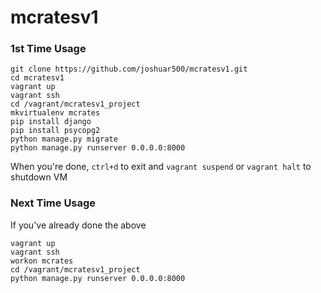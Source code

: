 # mcratesv1

### 1st Time Usage
```
git clone https://github.com/joshuar500/mcratesv1.git
cd mcratesv1
vagrant up
vagrant ssh
cd /vagrant/mcratesv1_project
mkvirtualenv mcrates
pip install django
pip install psycopg2
python manage.py migrate
python manage.py runserver 0.0.0.0:8000
```


When you're done, `ctrl+d` to exit and `vagrant suspend` or `vagrant halt` to shutdown VM



### Next Time Usage
If you've already done the above
```cd d
vagrant up
vagrant ssh
workon mcrates
cd /vagrant/mcratesv1_project
python manage.py runserver 0.0.0.0:8000
```
